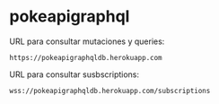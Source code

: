 # pokeapigraphql

URL para consultar mutaciones y queries: 
~~~
https://pokeapigraphqldb.herokuapp.com
~~~

URL para consultar susbscriptions:
~~~
wss://pokeapigraphqldb.herokuapp.com/subscriptions
~~~
